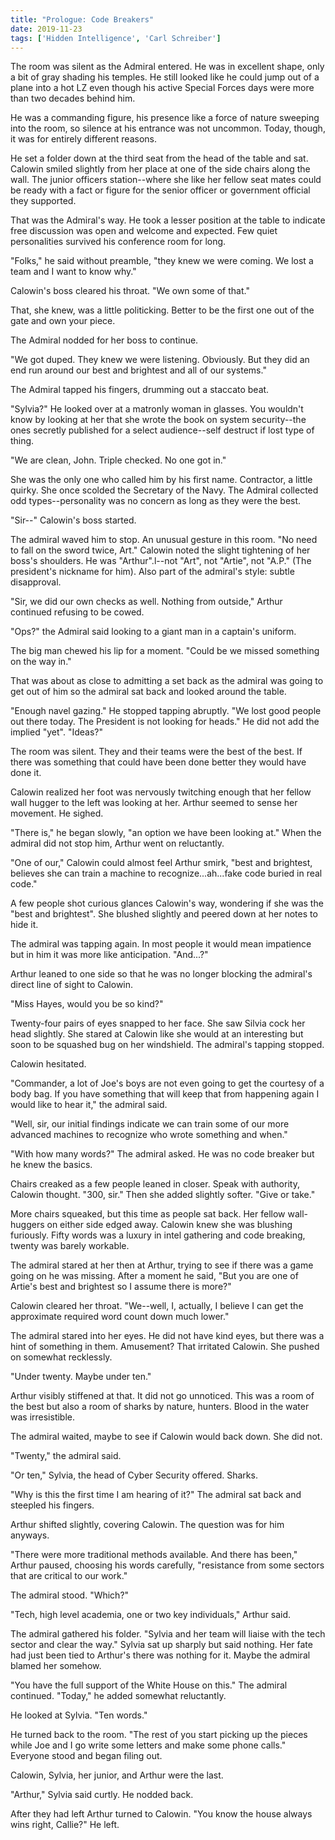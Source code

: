 ```yaml
---
title: "Prologue: Code Breakers"
date: 2019-11-23
tags: ['Hidden Intelligence', 'Carl Schreiber']
---
```


The room was silent as the Admiral entered. He was in excellent shape, only a bit of gray shading his temples. He still looked like he could jump out of a plane into a hot LZ even though his active Special Forces days were more than two decades behind him.

He was a commanding figure, his presence like a force of nature sweeping into the room, so silence at his entrance was not uncommon. Today, though, it was for entirely different reasons.

He set a folder down at the third seat from the head of the table and sat. Calowin smiled slightly from her place at one of the side chairs along the wall. The junior officers station--where she like her fellow seat mates could be ready with a fact or figure for the senior officer or government official they supported.

That was the Admiral's way. He took a lesser position at the table to indicate free discussion was open and welcome and expected. Few quiet personalities survived his conference room for long.

"Folks," he said without preamble, "they knew we were coming. We lost a team and I want to know why."

Calowin's boss cleared his throat. "We own some of that."

That, she knew, was a little politicking. Better to be the first one out of the gate and own your piece.

The Admiral nodded for her boss to continue.

"We got duped. They knew we were listening. Obviously. But they did an end run around our best and brightest and all of our systems."

The Admiral tapped his fingers, drumming out a staccato beat.

"Sylvia?" He looked over at a matronly woman in glasses. You wouldn't know by looking at her that she wrote the book on system security--the ones secretly published for a select audience--self destruct if lost type of thing.

"We are clean, John. Triple checked. No one got in."

She was the only one who called him by his first name. Contractor, a little quirky. She once scolded the Secretary of the Navy. The Admiral collected odd types--personality was no concern as long as they were the best.

"Sir--" Calowin's boss started.

The admiral waved him to stop. An unusual gesture in this room. "No need to fall on the sword twice, Art." Calowin noted the slight tightening of her boss's shoulders. He was "Arthur".l--not "Art", not "Artie", not "A.P." (The president's nickname for him). Also part of the admiral's style: subtle disapproval.

"Sir, we did our own checks as well. Nothing from outside," Arthur continued refusing to be cowed.

"Ops?" the Admiral said looking to a giant man in a captain's uniform.

The big man chewed his lip for a moment. "Could be we missed something on the way in."

That was about as close to admitting a set back as the admiral was going to get out of him so the admiral sat back and looked around the table.

"Enough navel gazing." He stopped tapping abruptly. "We lost good people out there today. The President is not looking for heads." He did not add the implied "yet". "Ideas?"

The room was silent. They and their teams were the best of the best. If there was something that could have been done better they would have done it.

Calowin realized her foot was nervously twitching enough that her fellow wall hugger to the left was looking at her. Arthur seemed to sense her movement. He sighed.

"There is," he began slowly, "an option we have been looking at." When the admiral did not stop him, Arthur went on reluctantly.

"One of our," Calowin could almost feel Arthur smirk, "best and brightest, believes she can train a machine to recognize...ah...fake code buried in real code."

A few people shot curious glances Calowin's way, wondering if she was the "best and brightest". She blushed slightly and peered down at her notes to hide it.

The admiral was tapping again. In most people it would mean impatience but in him it was more like anticipation. "And...?"

Arthur leaned to one side so that he was no longer blocking the admiral's direct line of sight to Calowin.

"Miss Hayes, would you be so kind?"

Twenty-four pairs of eyes snapped to her face. She saw Silvia cock her head slightly. She stared at Calowin like she would at an interesting but soon to be squashed bug on her windshield. The admiral's tapping stopped.

Calowin hesitated.

"Commander, a lot of Joe's boys are not even going to get the courtesy of a body bag. If you have something that will keep that from happening again I would like to hear it," the admiral said.

"Well, sir, our initial findings indicate we can train some of our more advanced machines to recognize who wrote something and when."

"With how many words?" The admiral asked. He was no code breaker but he knew the basics.

Chairs creaked as a few people leaned in closer. Speak with authority, Calowin thought. "300, sir." Then she added slightly softer. "Give or take."

More chairs squeaked, but this time as people sat back. Her fellow wall-huggers on either side edged away. Calowin knew she was blushing furiously. Fifty words was a luxury in intel gathering and code breaking, twenty was barely workable.

The admiral stared at her then at Arthur, trying to see if there was a game going on he was missing. After a moment he said, "But you are one of Artie's best and brightest so I assume there is more?"

Calowin cleared her throat. "We--well, I, actually, I believe I can get the approximate required word count down much lower."

The admiral stared into her eyes. He did not have kind eyes, but there was a hint of something in them. Amusement? That irritated Calowin. She pushed on somewhat recklessly.

"Under twenty. Maybe under ten."

Arthur visibly stiffened at that. It did not go unnoticed. This was a room of the best but also a room of sharks by nature, hunters. Blood in the water was irresistible.

The admiral waited, maybe to see if Calowin would back down. She did not.

"Twenty," the admiral said.

"Or ten," Sylvia, the head of Cyber Security offered. Sharks.

"Why is this the first time I am hearing of it?" The admiral sat back and steepled his fingers.

Arthur shifted slightly, covering Calowin. The question was for him anyways.

"There were more traditional methods available. And there has been," Arthur paused, choosing his words carefully, "resistance from some sectors that are critical to our work."

The admiral stood. "Which?"

"Tech, high level academia, one or two key individuals," Arthur said.

The admiral gathered his folder. "Sylvia and her team will liaise with the tech sector and clear the way." Sylvia sat up sharply but said nothing. Her fate had just been tied to Arthur's there was nothing for it. Maybe the admiral blamed her somehow.

"You have the full support of the White House on this." The admiral continued. "Today," he added somewhat reluctantly.

He looked at Sylvia. "Ten words."

He turned back to the room. "The rest of you start picking up the pieces while Joe and I go write some letters and make some phone calls." Everyone stood and began filing out.

Calowin, Sylvia, her junior, and Arthur were the last.

"Arthur," Sylvia said curtly. He nodded back.

After they had left Arthur turned to Calowin. "You know the house always wins right, Callie?" He left.
